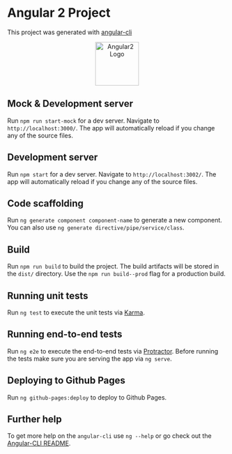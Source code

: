 # Angular 2 Project

This project was generated with [angular-cli](https://github.com/angular/angular-cli)

<p align="center">
  <a href="https://angular2-516a4.firebaseapp.com/" target='_blank'>
    <img alt="Angular2 Logo" title="Logo" src="http://teachstone.com/wp-content/themes/enfold-child/images/myteachstone/icon-live-demo.png" width="100">
  </a>
</p>

## Mock & Development server
Run `npm run start-mock` for a dev server. Navigate to `http://localhost:3000/`. The app will automatically reload if you change any of the source files.

## Development server
Run `npm start` for a dev server. Navigate to `http://localhost:3002/`. The app will automatically reload if you change any of the source files.

## Code scaffolding

Run `ng generate component component-name` to generate a new component. You can also use `ng generate directive/pipe/service/class`.

## Build

Run `npm run build` to build the project. The build artifacts will be stored in the `dist/` directory. Use the `npm run build--prod` flag for a production build.

## Running unit tests

Run `ng test` to execute the unit tests via [Karma](https://karma-runner.github.io).

## Running end-to-end tests

Run `ng e2e` to execute the end-to-end tests via [Protractor](http://www.protractortest.org/).
Before running the tests make sure you are serving the app via `ng serve`.

## Deploying to Github Pages

Run `ng github-pages:deploy` to deploy to Github Pages.

## Further help

To get more help on the `angular-cli` use `ng --help` or go check out the [Angular-CLI README](https://github.com/angular/angular-cli/blob/master/README.md).
